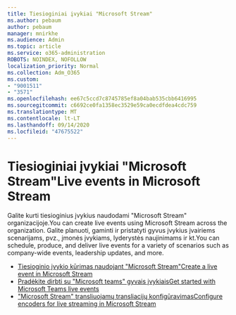 ```yaml
---
title: Tiesioginiai įvykiai "Microsoft Stream"
ms.author: pebaum
author: pebaum
manager: mnirkhe
ms.audience: Admin
ms.topic: article
ms.service: o365-administration
ROBOTS: NOINDEX, NOFOLLOW
localization_priority: Normal
ms.collection: Adm_O365
ms.custom:
- "9001511"
- "3571"
ms.openlocfilehash: ee67c5ccd7c8745785ef8a04bab535cbb6416995
ms.sourcegitcommit: c6692ce0fa1358ec3529e59ca0ecdfdea4cdc759
ms.translationtype: MT
ms.contentlocale: lt-LT
ms.lasthandoff: 09/14/2020
ms.locfileid: "47675522"
---
```

# <a name="live-events-in-microsoft-stream"></a><span data-ttu-id="2ed86-102">Tiesioginiai įvykiai "Microsoft Stream"</span><span class="sxs-lookup"><span data-stu-id="2ed86-102">Live events in Microsoft Stream</span></span>

<span data-ttu-id="2ed86-103">Galite kurti tiesioginius įvykius naudodami "Microsoft Stream" organizacijoje.</span><span class="sxs-lookup"><span data-stu-id="2ed86-103">You can create live events using Microsoft Stream across the organization.</span></span> <span data-ttu-id="2ed86-104">Galite planuoti, gaminti ir pristatyti gyvus įvykius įvairiems scenarijams, pvz., įmonės įvykiams, lyderystės naujinimams ir kt.</span><span class="sxs-lookup"><span data-stu-id="2ed86-104">You can schedule, produce, and deliver live events for a variety of scenarios such as company-wide events, leadership updates, and more.</span></span>

- [<span data-ttu-id="2ed86-105">Tiesioginio įvykio kūrimas naudojant "Microsoft Stream"</span><span class="sxs-lookup"><span data-stu-id="2ed86-105">Create a live event in Microsoft Stream</span></span>](https://docs.microsoft.com/stream/live-create-event)
- [<span data-ttu-id="2ed86-106">Pradėkite dirbti su "Microsoft teams" gyvais įvykiais</span><span class="sxs-lookup"><span data-stu-id="2ed86-106">Get started with Microsoft Teams live events</span></span>](https://support.office.com/article/get-started-with-microsoft-teams-live-events-d077fec2-a058-483e-9ab5-1494afda578a)
- [<span data-ttu-id="2ed86-107">"Microsoft Stream" transliuojamų transliacijų konfigūravimas</span><span class="sxs-lookup"><span data-stu-id="2ed86-107">Configure encoders for live streaming in Microsoft Stream</span></span>](https://docs.microsoft.com/stream/live-encoder-setup)
